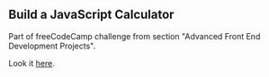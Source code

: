 ## Build a JavaScript Calculator

Part of freeCodeCamp challenge from section "Advanced Front End Development Projects".

Look it [here](https://ashiyan.github.io/fcc_js_calculator/).
